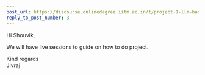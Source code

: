 ```yaml
---
post_url: https://discourse.onlinedegree.iitm.ac.in/t/project-1-llm-based-automation-agent-discussion-thread-tds-jan-2025/164277/4
reply_to_post_number: 3
---
```

Hi Shouvik,

We will have live sessions to guide on how to do project.

Kind regards  
Jivraj